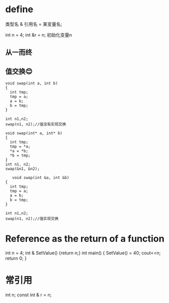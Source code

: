 # define
  类型名 & 引用名 = 某变量名;
  
  int n = 4;
  int &r = n; 初始化变量n


## 从一而终

## 值交换😊
    void swap(int a, int b)
    {
      int tmp;
      tmp = a;
      a = b;
      b = tmp;
    }
    
    int n1,n2;
    swap(n1, n2);//值没有实现交换
    
    void swap(int* a, int* b)
    {
      int tmp;
      tmp = *a;
      *a = *b;
      *b = tmp;
    }
    int n1, n2;
    swap(&n1, &n2);
    
       void swap(int &a, int &b)
    {
      int tmp;
      tmp = a;
      a = b;
      b = tmp;
    }
    
    int n1,n2;
    swap(n1, n2);//值实现交换 
 
 # Reference as the return of a function
 int n = 4;
 int & SetValue() {return n;}
 int main()
 {
    SetValue() = 40;
    cout<<n;
    return 0;
 }
 
 # 常引用
 int n;
 const int & r = n;
 
